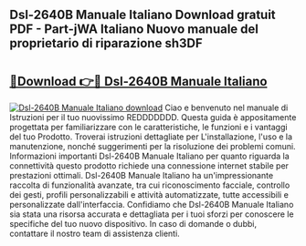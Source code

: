 ## Dsl-2640B Manuale Italiano Download gratuit PDF - Part-jWA Italiano Nuovo manuale del proprietario di riparazione sh3DF

# <h2><a href="http://df9qr3x.blite.top/?on=Dsl-2640B+Manuale+Italiano">🔗Download 👉🔴 Dsl-2640B Manuale Italiano</a></h2>

[![Dsl-2640B Manuale Italiano download](https://i.imgur.com/lujVjoI.png)](http://df9qr3x.blite.top/?on=Dsl-2640B+Manuale+Italiano)
Ciao e benvenuto nel manuale di Istruzioni per il tuo nuovissimo REDDDDDDD. Questa guida è appositamente progettata per familiarizzare con le caratteristiche, le funzioni e i vantaggi del tuo Prodotto. Troverai istruzioni dettagliate per L'installazione, l'uso e la manutenzione, nonché suggerimenti per la risoluzione dei problemi comuni. Informazioni importanti Dsl-2640B Manuale Italiano per quanto riguarda la connettività questo prodotto richiede una connessione internet stabile per prestazioni ottimali. Dsl-2640B Manuale Italiano ha un'impressionante raccolta di funzionalità avanzate, tra cui riconoscimento facciale, controllo dei gesti, profili personalizzabili e attività automatizzate, tutte accessibili e personalizzate dall'interfaccia. Confidiamo che Dsl-2640B Manuale Italiano sia stata una risorsa accurata e dettagliata per i tuoi sforzi per conoscere le specifiche del tuo nuovo dispositivo. In caso di domande o dubbi, contattare il nostro team di assistenza clienti.
